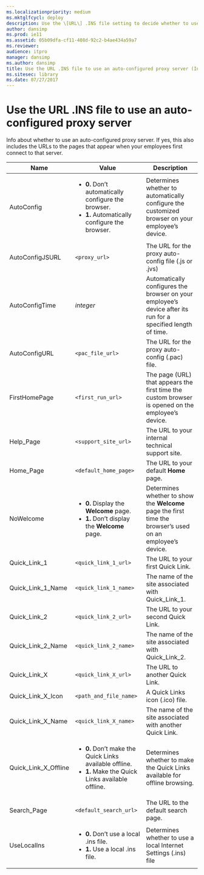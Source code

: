```yaml
---
ms.localizationpriority: medium
ms.mktglfcycl: deploy
description: Use the \[URL\] .INS file setting to decide whether to use an auto-configured proxy server.
author: dansimp
ms.prod: ie11
ms.assetid: 05b09dfa-cf11-408d-92c2-b4ae434a59a7
ms.reviewer: 
audience: itpro
manager: dansimp
ms.author: dansimp
title: Use the URL .INS file to use an auto-configured proxy server (Internet Explorer Administration Kit 11 for IT Pros)
ms.sitesec: library
ms.date: 07/27/2017
---
```



# Use the URL .INS file to use an auto-configured proxy server
Info about whether to use an auto-configured proxy server. If yes, this also includes the URLs to the pages that appear when your employees first connect to that server.

|Name |Value |Description |
|-----|------|------------|
|AutoConfig |<ul><li>**0.** Don’t automatically configure the browser.</li><li>**1.** Automatically configure the browser.</li></ul> |Determines whether to automatically configure the customized browser on your employee’s device. |
|AutoConfigJSURL |`<proxy_url>` |The URL for the proxy auto-config file (.js or .jvs) |
|AutoConfigTime |*integer* |Automatically configures the browser on your employee’s device after its run for a specified length of time. |
|AutoConfigURL |`<pac_file_url>` |The URL for the proxy auto-config (.pac) file. |
|FirstHomePage |`<first_run_url>` |The page (URL) that appears the first time the custom browser is opened on the employee’s device. |
|Help_Page |`<support_site_url>` |The URL to your internal technical support site. |
|Home_Page |`<default_home_page>` |The URL to your default **Home** page. |
|NoWelcome |<ul><li>**0.** Display the **Welcome** page.</li><li>**1.** Don’t display the **Welcome** page.</li></ul> |Determines whether to show the **Welcome** page the first time the browser’s used on an employee’s device. |
|Quick_Link_1 |`<quick_link_1_url>` |The URL to your first Quick Link. |
|Quick_Link_1_Name |`<quick_link_1_name>` |The name of the site associated with Quick_Link_1. |
|Quick_Link_2 |`<quick_link_2_url>` |The URL to your second Quick Link. |
|Quick_Link_2_Name |`<quick_link_2_name>` |The name of the site associated with Quick_Link_2. |
|Quick_Link_X |`<quick_link_X_url>` |The URL to another Quick Link. |
|Quick_Link_X_Icon |`<path_and_file_name>` |A Quick Links icon (.ico) file. |
|Quick_Link_X_Name |`<quick_link_X_name>` |The name of the site associated with another Quick Link. |
|Quick_Link_X_Offline |<ul><li>**0.** Don’t make the Quick Links available offline.</li><li>**1.** Make the Quick Links available offline.</li></ul> |Determines whether to make the Quick Links available for offline browsing. |
|Search_Page |`<default_search_url>` |The URL to the default search page. |
|UseLocalIns |<ul><li>**0.** Don’t use a local .ins file.</li><li>**1.** Use a local .ins file.</li></ul> |Determines whether to use a local Internet Settings (.ins) file |

